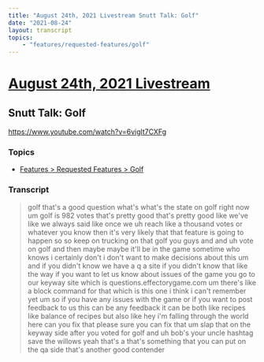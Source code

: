 ```yaml
---
title: "August 24th, 2021 Livestream Snutt Talk: Golf"
date: "2021-08-24"
layout: transcript
topics:
    - "features/requested-features/golf"
---
```

# [August 24th, 2021 Livestream](../2021-08-24.md)
## Snutt Talk: Golf
https://www.youtube.com/watch?v=6viglt7CXFg

### Topics
* [Features > Requested Features > Golf](../topics/features/requested-features/golf.md)

### Transcript

> golf that's a good question what's what's the state on golf right now um golf is 982 votes that's pretty good that's pretty good like we've like we always said like once we uh reach like a thousand votes or whatever you know then it's very likely that that feature is going to happen so so keep on trucking on that golf you guys and and uh vote on golf and then maybe maybe it'll be in the game sometime who knows i certainly don't i don't want to make decisions about this um and if you didn't know we have a q a site if you didn't know that like the way if you want to let us know about issues of the game you go to our keyway site which is questions.effectorygame.com um there's like a block command for that which is this one i think i can't remember yet um so if you have any issues with the game or if you want to post feedback to us this can be any feedback it can be both like recipes like balance of recipes but also like hey i'm falling through the world here can you fix that please sure you can fix that um slap that on the keyway side after you voted for golf and uh bob's your uncle hashtag save the willows yeah that's a that's something that you can put on the qa side that's another good contender
